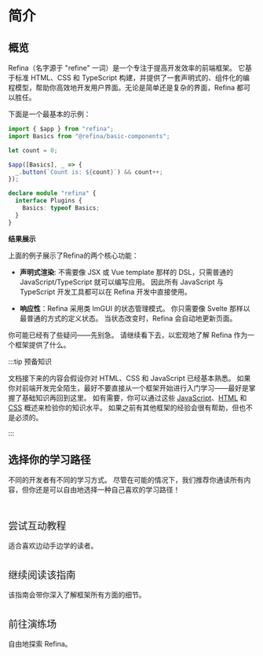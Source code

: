 # 简介

## 概览

Refina（名字源于 "refine" 一词）是一个专注于提高开发效率的前端框架。 它基于标准 HTML、CSS 和 TypeScript 构建，并提供了一套声明式的、组件化的编程模型，帮助你高效地开发用户界面。无论是简单还是复杂的界面，Refina 都可以胜任。

下面是一个最基本的示例：

```ts
import { $app } from "refina";
import Basics from "@refina/basic-components";

let count = 0;

$app([Basics], _ => {
  _.button(`Count is: ${count}`) && count++;
});

declare module "refina" {
  interface Plugins {
    Basics: typeof Basics;
  }
}
```

**结果展示**

<script setup>
import CounterVue from 'snippets/counter.vue'
</script>

<CounterVue />

上面的例子展示了Refina的两个核心功能：

- **声明式渲染**: 不需要像 JSX 或 Vue template 那样的 DSL，只需普通的 JavaScript/TypeScript 就可以编写应用。 因此所有 JavaScript 与 TypeScript 开发工具都可以在 Refina 开发中直接使用。

- **响应性**：Refina 采用类 ImGUI 的状态管理模式。 你只需要像 Svelte 那样以最普通的方式的定义状态。 当状态改变时，Refina 会自动地更新页面。

你可能已经有了些疑问——先别急。 请继续看下去，以宏观地了解 Refina 作为一个框架提供了什么。

:::tip 预备知识

文档接下来的内容会假设你对 HTML、CSS 和 JavaScript 已经基本熟悉。 如果你对前端开发完全陌生，最好不要直接从一个框架开始进行入门学习——最好是掌握了基础知识再回到这里。 如有需要，你可以通过这些 [JavaScript](https://developer.mozilla.org/en-US/docs/Web/JavaScript/A_re-introduction_to_JavaScript)、[HTML](https://developer.mozilla.org/en-US/docs/Learn/HTML/Introduction_to_HTML) 和 [CSS](https://developer.mozilla.org/en-US/docs/Learn/CSS/First_steps) 概述来检验你的知识水平。 如果之前有其他框架的经验会很有帮助，但也不是必须的。

:::

## 选择你的学习路径

不同的开发者有不同的学习方式。 尽管在可能的情况下，我们推荐你通读所有内容，但你还是可以自由地选择一种自己喜欢的学习路径！

<div class="vt-box-container next-steps">
  <a class="vt-box" href="../tutorial/">
    <p class="next-steps-link">尝试互动教程</p>
    <p class="next-steps-caption">适合喜欢边动手边学的读者。</p>
  </a>
  <a class="vt-box" href="./quick-start">
    <p class="next-steps-link">继续阅读该指南</p>
    <p class="next-steps-caption">该指南会带你深入了解框架所有方面的细节。</p>
  </a>
  <a class="vt-box" href="/misc/playground">
    <p class="next-steps-link">前往演练场</p>
    <p class="next-steps-caption">自由地探索 Refina。</p>
  </a>
</div>

<style scoped>
.next-steps > * {
  text-decoration: none;
}
.next-steps .vt-box {
  border: 1px solid transparent;
}
.next-steps .vt-box:hover {
  border-color: var(--vp-c-brand);
  transition: border-color .3s cubic-bezier(.25,.8,.25,1);
}
.next-steps-link {
  font-size: 20px;
  line-height: 1.4;
  letter-spacing: -.02em;
  margin-bottom: .75em;
  display: block;
  color: var(--vp-c-brand);
}
.next-steps-caption {
  margin-bottom: 0;
  color: var(--vp-c-text-2);
  transition: color .5s;
}
</style>
